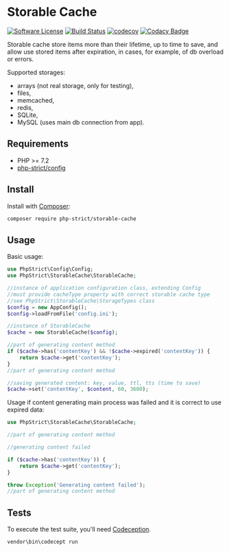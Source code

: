 # Storable Cache

[![Software License][ico-license]](LICENSE.txt)
[![Build Status][ico-travis]][link-travis]
[![codecov][ico-codecov]][link-codecov]
[![Codacy Badge][ico-codacy]][link-codacy]

Storable cache store items more than their lifetime, up to time to save, 
and allow use stored items after expiration, in cases, for example, of db overload or errors.

Supported storages:

*   arrays (not real storage, only for testing),
*   files,
*   memcached,
*   redis,
*   SQLite,
*   MySQL (uses main db connection from app).

## Requirements

*   PHP >= 7.2
*   [php-strict/config](https://github.com/php-strict/config)

## Install

Install with [Composer](http://getcomposer.org):
    
```bash
composer require php-strict/storable-cache
```

## Usage

Basic usage:

```php
use PhpStrict\Config\Config;
use PhpStrict\StorableCache\StorableCache;

//instance of application configuration class, extending Config
//must provide cacheType property with correct storable cache type
//see PhpStrict\StorableCache\StorageTypes class
$config = new AppConfig();
$config->loadFromFile('config.ini');

//instance of StorableCache
$cache = new StorableCache($config);

//part of generating content method
if ($cache->has('contentKey') && !$cache->expired('contentKey')) {
    return $cache->get('contentKey');
}
//part of generating content method

//saving generated content: key, value, ttl, tts (time to save)
$cache->set('contentKey', $content, 60, 3600);
```

Usage if content generating main process was failed and it is correct to use expired data:

```php
use PhpStrict\StorableCache\StorableCache;

//part of generating content method

//generating content failed

if ($cache->has('contentKey')) {
    return $cache->get('contentKey');
}

throw Exception('Generating content failed');
//part of generating content method
```

## Tests

To execute the test suite, you'll need [Codeception](https://codeception.com/).

```bash
vendor\bin\codecept run
```

[ico-license]: https://img.shields.io/badge/license-GPL-brightgreen.svg?style=flat-square
[ico-travis]: https://img.shields.io/travis/php-strict/storable-cache/master.svg?style=flat-square
[link-travis]: https://travis-ci.org/php-strict/storable-cache
[ico-codecov]: https://codecov.io/gh/php-strict/storable-cache/branch/master/graph/badge.svg
[link-codecov]: https://codecov.io/gh/php-strict/storable-cache
[ico-codacy]: https://api.codacy.com/project/badge/Grade/366c3c7dd10641bea76ba5d2dcdfd6b6
[link-codacy]: https://www.codacy.com/app/php-strict/storable-cache?utm_source=github.com&amp;utm_medium=referral&amp;utm_content=php-strict/storable-cache&amp;utm_campaign=Badge_Grade
